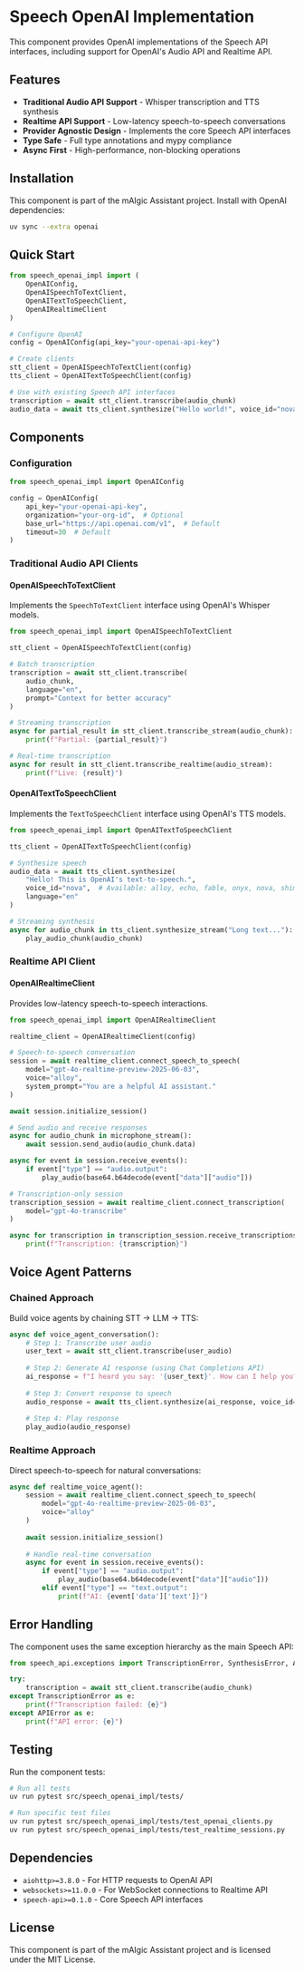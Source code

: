 # Speech OpenAI Implementation

This component provides OpenAI implementations of the Speech API interfaces, including support for OpenAI's Audio API and Realtime API.

## Features

- **Traditional Audio API Support** - Whisper transcription and TTS synthesis
- **Realtime API Support** - Low-latency speech-to-speech conversations
- **Provider Agnostic Design** - Implements the core Speech API interfaces
- **Type Safe** - Full type annotations and mypy compliance
- **Async First** - High-performance, non-blocking operations

## Installation

This component is part of the mAIgic Assistant project. Install with OpenAI dependencies:

```bash
uv sync --extra openai
```

## Quick Start

```python
from speech_openai_impl import (
    OpenAIConfig,
    OpenAISpeechToTextClient,
    OpenAITextToSpeechClient,
    OpenAIRealtimeClient
)

# Configure OpenAI
config = OpenAIConfig(api_key="your-openai-api-key")

# Create clients
stt_client = OpenAISpeechToTextClient(config)
tts_client = OpenAITextToSpeechClient(config)

# Use with existing Speech API interfaces
transcription = await stt_client.transcribe(audio_chunk)
audio_data = await tts_client.synthesize("Hello world!", voice_id="nova")
```

## Components

### Configuration

```python
from speech_openai_impl import OpenAIConfig

config = OpenAIConfig(
    api_key="your-openai-api-key",
    organization="your-org-id",  # Optional
    base_url="https://api.openai.com/v1",  # Default
    timeout=30  # Default
)
```

### Traditional Audio API Clients

#### OpenAISpeechToTextClient

Implements the `SpeechToTextClient` interface using OpenAI's Whisper models.

```python
from speech_openai_impl import OpenAISpeechToTextClient

stt_client = OpenAISpeechToTextClient(config)

# Batch transcription
transcription = await stt_client.transcribe(
    audio_chunk,
    language="en",
    prompt="Context for better accuracy"
)

# Streaming transcription
async for partial_result in stt_client.transcribe_stream(audio_chunk):
    print(f"Partial: {partial_result}")

# Real-time transcription
async for result in stt_client.transcribe_realtime(audio_stream):
    print(f"Live: {result}")
```

#### OpenAITextToSpeechClient

Implements the `TextToSpeechClient` interface using OpenAI's TTS models.

```python
from speech_openai_impl import OpenAITextToSpeechClient

tts_client = OpenAITextToSpeechClient(config)

# Synthesize speech
audio_data = await tts_client.synthesize(
    "Hello! This is OpenAI's text-to-speech.",
    voice_id="nova",  # Available: alloy, echo, fable, onyx, nova, shimmer
    language="en"
)

# Streaming synthesis
async for audio_chunk in tts_client.synthesize_stream("Long text..."):
    play_audio_chunk(audio_chunk)
```

### Realtime API Client

#### OpenAIRealtimeClient

Provides low-latency speech-to-speech interactions.

```python
from speech_openai_impl import OpenAIRealtimeClient

realtime_client = OpenAIRealtimeClient(config)

# Speech-to-speech conversation
session = await realtime_client.connect_speech_to_speech(
    model="gpt-4o-realtime-preview-2025-06-03",
    voice="alloy",
    system_prompt="You are a helpful AI assistant."
)

await session.initialize_session()

# Send audio and receive responses
async for audio_chunk in microphone_stream():
    await session.send_audio(audio_chunk.data)

async for event in session.receive_events():
    if event["type"] == "audio.output":
        play_audio(base64.b64decode(event["data"]["audio"]))

# Transcription-only session
transcription_session = await realtime_client.connect_transcription(
    model="gpt-4o-transcribe"
)

async for transcription in transcription_session.receive_transcriptions():
    print(f"Transcription: {transcription}")
```

## Voice Agent Patterns

### Chained Approach

Build voice agents by chaining STT → LLM → TTS:

```python
async def voice_agent_conversation():
    # Step 1: Transcribe user audio
    user_text = await stt_client.transcribe(user_audio)
    
    # Step 2: Generate AI response (using Chat Completions API)
    ai_response = f"I heard you say: '{user_text}'. How can I help you?"
    
    # Step 3: Convert response to speech
    audio_response = await tts_client.synthesize(ai_response, voice_id="nova")
    
    # Step 4: Play response
    play_audio(audio_response)
```

### Realtime Approach

Direct speech-to-speech for natural conversations:

```python
async def realtime_voice_agent():
    session = await realtime_client.connect_speech_to_speech(
        model="gpt-4o-realtime-preview-2025-06-03",
        voice="alloy"
    )
    
    await session.initialize_session()
    
    # Handle real-time conversation
    async for event in session.receive_events():
        if event["type"] == "audio.output":
            play_audio(base64.b64decode(event["data"]["audio"]))
        elif event["type"] == "text.output":
            print(f"AI: {event['data']['text']}")
```

## Error Handling

The component uses the same exception hierarchy as the main Speech API:

```python
from speech_api.exceptions import TranscriptionError, SynthesisError, APIError

try:
    transcription = await stt_client.transcribe(audio_chunk)
except TranscriptionError as e:
    print(f"Transcription failed: {e}")
except APIError as e:
    print(f"API error: {e}")
```

## Testing

Run the component tests:

```bash
# Run all tests
uv run pytest src/speech_openai_impl/tests/

# Run specific test files
uv run pytest src/speech_openai_impl/tests/test_openai_clients.py
uv run pytest src/speech_openai_impl/tests/test_realtime_sessions.py
```

## Dependencies

- `aiohttp>=3.8.0` - For HTTP requests to OpenAI API
- `websockets>=11.0.0` - For WebSocket connections to Realtime API
- `speech-api>=0.1.0` - Core Speech API interfaces

## License

This component is part of the mAIgic Assistant project and is licensed under the MIT License. 
